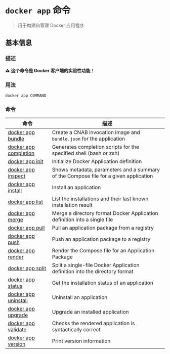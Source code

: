 # `docker app` 命令

> 用于构建和管理 Docker 应用程序

## 基本信息

### 描述

**⚠ 这个命令是 Docker 客户端的实验性功能！**

### 用法

```
docker app COMMAND
```

### 命令

| 命令 | 描述 |
| ------------ | ------------ |
| [docker app bundle](https://docs.docker.com/engine/reference/commandline/app_bundle/) | Create a CNAB invocation image and `bundle.json` for the application |
| [docker app completion](https://docs.docker.com/engine/reference/commandline/app_completion/) | Generates completion scripts for the specified shell (bash or zsh) |
| [docker app init](https://docs.docker.com/engine/reference/commandline/app_init/) | Initialize Docker Application definition |
| [docker app inspect](https://docs.docker.com/engine/reference/commandline/app_inspect/) | Shows metadata, parameters and a summary of the Compose file for a given application |
| [docker app install](https://docs.docker.com/engine/reference/commandline/app_install/) | Install an application |
| [docker app list](https://docs.docker.com/engine/reference/commandline/app_list/) | List the installations and their last known installation result |
| [docker app merge](https://docs.docker.com/engine/reference/commandline/app_merge/) | Merge a directory format Docker Application definition into a single file |
| [docker app pull](https://docs.docker.com/engine/reference/commandline/app_pull/) | Pull an application package from a registry |
| [docker app push](https://docs.docker.com/engine/reference/commandline/app_push/) | Push an application package to a registry |
| [docker app render](https://docs.docker.com/engine/reference/commandline/app_render/) | Render the Compose file for an Application Package |
| [docker app split](https://docs.docker.com/engine/reference/commandline/app_split/) | Split a single-file Docker Application definition into the directory format |
| [docker app status](https://docs.docker.com/engine/reference/commandline/app_status/) | Get the installation status of an application |
| [docker app uninstall](https://docs.docker.com/engine/reference/commandline/app_uninstall/) | Uninstall an application |
| [docker app upgrade](https://docs.docker.com/engine/reference/commandline/app_upgrade/) | Upgrade an installed application |
| [docker app validate](https://docs.docker.com/engine/reference/commandline/app_validate/) | Checks the rendered application is syntactically correct |
| [docker app version](https://docs.docker.com/engine/reference/commandline/app_version/) | Print version information |
